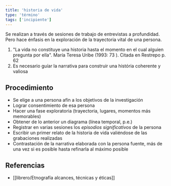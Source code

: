 ```yaml
---
title: 'historia de vida'
type: 'término'
tags: ['incipiente']
---
```


Se realizan a través de sesiones de trabajo de entrevistas a profundidad. Pero hace énfasis en la exploración  de la trayectoria vital de una persona.

1. "La vida no constituye una historia hasta el momento en el cual alguien pregunta por ella". María Teresa Uribe (1993: 73 ). Citada en Restrepo p. 62
2. Es necesario guíar la narrativa para construir una história coherente y valiosa

## Procedimiento

- Se elige a una persona afín a los objetivos de la investigación
- Lograr consentimiento de esa persona
- Hacer una fase exploratoria (trayectoria, lugares, momentos más memorables)
- Obtener de lo anterior un diagrama (línea temporal, p.e.)
- Registrar en varias sesiones los *episodios significativos* de la persona
- Escribir un primer relato de la historia de vida valiéndose de las grabaciones realizadas
- Contrastación de la narrativa elaborada con la persona fuente, más de una vez si es posible hasta refinarla al máximo posible

## Referencias

- [[librero/Etnografía alcances, técnicas y éticas]]